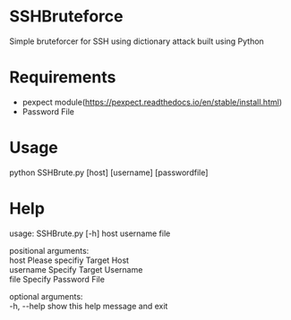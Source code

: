 # SSHBruteforce  
Simple bruteforcer for SSH using dictionary attack built using Python  

# Requirements  
- pexpect module(https://pexpect.readthedocs.io/en/stable/install.html)
- Password File  

# Usage  
python SSHBrute.py [host] [username] [passwordfile]

# Help  
usage: SSHBrute.py [-h] host username file  

positional arguments:  
   host        Please specifiy Target Host  
   username    Specify Target Username  
   file        Specify Password File  

optional arguments:  
   -h, --help  show this help message and exit  



